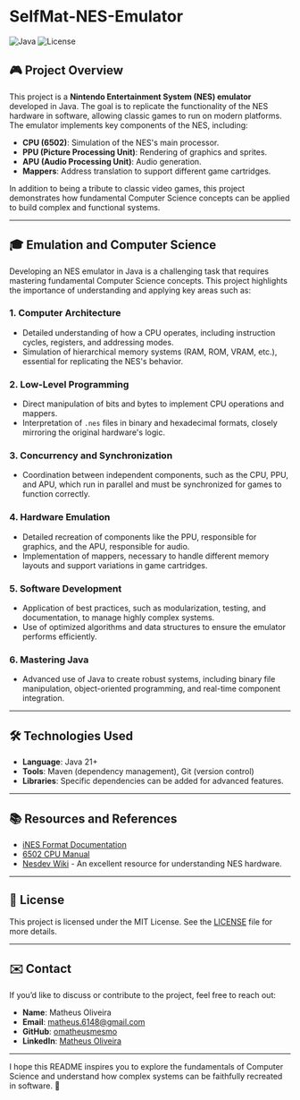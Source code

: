 # SelfMat-NES-Emulator

![Java](https://img.shields.io/badge/Java-21%2B-blue)
![License](https://img.shields.io/badge/License-MIT-green)

## 🎮 Project Overview

This project is a **Nintendo Entertainment System (NES) emulator** developed in Java. The goal is to replicate the functionality of the NES hardware in software, allowing classic games to run on modern platforms. The emulator implements key components of the NES, including:

- **CPU (6502)**: Simulation of the NES's main processor.
- **PPU (Picture Processing Unit)**: Rendering of graphics and sprites.
- **APU (Audio Processing Unit)**: Audio generation.
- **Mappers**: Address translation to support different game cartridges.

In addition to being a tribute to classic video games, this project demonstrates how fundamental Computer Science concepts can be applied to build complex and functional systems.

---

## 🎓 Emulation and Computer Science

Developing an NES emulator in Java is a challenging task that requires mastering fundamental Computer Science concepts. This project highlights the importance of understanding and applying key areas such as:

### 1. **Computer Architecture**
   - Detailed understanding of how a CPU operates, including instruction cycles, registers, and addressing modes.
   - Simulation of hierarchical memory systems (RAM, ROM, VRAM, etc.), essential for replicating the NES's behavior.

### 2. **Low-Level Programming**
   - Direct manipulation of bits and bytes to implement CPU operations and mappers.
   - Interpretation of `.nes` files in binary and hexadecimal formats, closely mirroring the original hardware's logic.

### 3. **Concurrency and Synchronization**
   - Coordination between independent components, such as the CPU, PPU, and APU, which run in parallel and must be synchronized for games to function correctly.

### 4. **Hardware Emulation**
   - Detailed recreation of components like the PPU, responsible for graphics, and the APU, responsible for audio.
   - Implementation of mappers, necessary to handle different memory layouts and support variations in game cartridges.

### 5. **Software Development**
   - Application of best practices, such as modularization, testing, and documentation, to manage highly complex systems.
   - Use of optimized algorithms and data structures to ensure the emulator performs efficiently.

### 6. **Mastering Java**
   - Advanced use of Java to create robust systems, including binary file manipulation, object-oriented programming, and real-time component integration.

---

## 🛠️ Technologies Used

- **Language**: Java 21+
- **Tools**: Maven (dependency management), Git (version control)
- **Libraries**: Specific dependencies can be added for advanced features.

---

## 📚 Resources and References

- [iNES Format Documentation](https://www.nesdev.org/wiki/INES)
- [6502 CPU Manual](https://www.nesdev.org/wiki/6502)
- [Nesdev Wiki](https://www.nesdev.org/wiki/Main_Page) - An excellent resource for understanding NES hardware.

---

## 📄 License

This project is licensed under the MIT License. See the [LICENSE](LICENSE) file for more details.

---

## ✉️ Contact

If you’d like to discuss or contribute to the project, feel free to reach out:

- **Name**: Matheus Oliveira
- **Email**: matheus.6148@gmail.com
- **GitHub**: [omatheusmesmo](https://github.com/omatheusmesmo)
- **LinkedIn**: [Matheus Oliveira](https://www.linkedin.com/in/omatheusmesmo/)

---

I hope this README inspires you to explore the fundamentals of Computer Science and understand how complex systems can be faithfully recreated in software. 🚀
